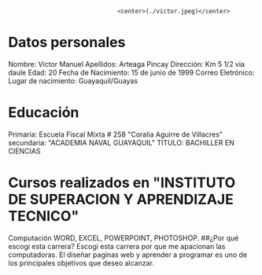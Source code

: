                                    <center>(./victor.jpeg)</center>



# Datos personales
Nombre: Victor Manuel
Apellidos: Arteaga Pincay
Dirección: Km 5 1/2 via daule
Edad: 20
Fecha de Nacimiento: 15 de junio de 1999
Correo Eletrónico: 
Lugar de nacimiento: Guayaquil/Guayas
# Educación 
Primaria: Escuela Fiscal Mixta # 258
"Coralia Aguirre de Villacres"
secundaria: "ACADEMIA NAVAL GUAYAQUIL"
TITULO: BACHILLER EN CIENCIAS
# Cursos realizados en "INSTITUTO DE SUPERACION Y APRENDIZAJE TECNICO"
Computación
WORD, EXCEL, POWERPOINT, PHOTOSHOP.
##¿Por qué escogi esta carrera?
Escogi esta carrera por que me apacionan las computadoras. El diseñar paginas
web y aprender a programar es uno de los principales objetivos que deseo alcanzar.

